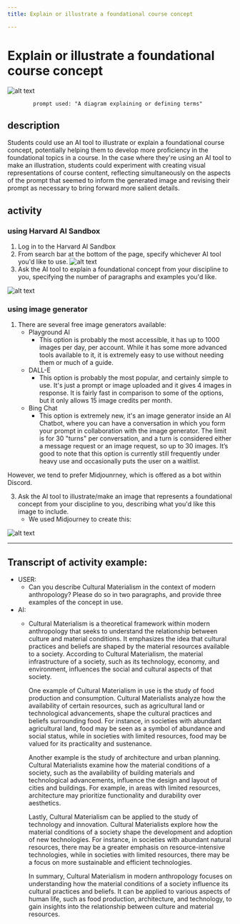 ```yaml
---
title: Explain or illustrate a foundational course concept

---
```


# Explain or illustrate a foundational course concept

![alt text](https://files.slack.com/files-pri/T0HTW3H0V-F060YFGP0NQ/elle.l.studio_cultural_materialism_diagram__1_..png?pub_secret=625ae019cb)

            prompt used: "A diagram explaining or defining terms"
          
          
## description
Students could use an AI tool to illustrate or explain a foundational course concept, potentially helping them to develop more proficiency in the foundational topics in a  course. In the case where they're using an AI tool to make an illustration, students could experiment with creating visual representations of course content, reflecting simultaneously on the aspects of the prompt that seemed to inform the generated image and revising their prompt as necessary to bring forward more salient details. 

## activity

### using Harvard AI Sandbox
1. Log in to the Harvard AI Sandbox
2. From search bar at the bottom of the page, specify whichever AI tool you'd like to use. 
![alt text](https://files.slack.com/files-pri/T0HTW3H0V-F0612HG51ND/video_to_gif__6_..gif?pub_secret=4e1c91c9ce)
3. Ask the AI tool to explain a foundational concept from your discipline to you, specifying the number of paragraphs and examples you'd like.

![alt text](https://files.slack.com/files-pri/T0HTW3H0V-F060TPGDP0U/screenshot_2023-10-11_at_2.43.49_pm.png?pub_secret=1745485690)

### using image generator
1. There are several free image generators available: 
    * Playground AI
        * This option is probably the most accessible, it has up to 1000 images per day, per account. While it has some more advanced tools available to it, it is extremely easy to use without needing them or much of a guide.
    * DALL-E
        * This option is probably the most popular, and certainly simple to use. It's just a prompt or image uploaded and it gives 4 images in response. It is fairly fast in comparison to some of the options, but it only allows 15 image credits per month.
    * Bing Chat
        * This option is extremely new, it's an image generator inside an AI Chatbot, where you can have a conversation in which you form your prompt in collaboration with the image generator. The limit is for 30 "turns" per conversation, and a turn is considered either a message request or an image request, so up to 30 images. It’s good to note that this option is currently still frequently under heavy use and occasionally puts the user on a waitlist.

However, we tend to prefer Midjounrney, which is offered as a bot within Discord. 

3. Ask the AI tool to illustrate/make an image that represents a foundational concept from your discipline to you, describing what you'd like this image to include. 
    * We used Midjourney to create this: 

![alt text](https://files.slack.com/files-pri/T0HTW3H0V-F060T4C75NZ/elle.l.studio_cultural_materialism_diagram.png?pub_secret=8a1043124a)

---

## Transcript of activity example:

* USER:
    * Can you describe Cultural Materialism in the context of modern anthropology? Please do so in two paragraphs, and provide three examples of the concept in use.
* AI:
    * Cultural Materialism is a theoretical framework within modern anthropology that seeks to understand the relationship between culture and material conditions. It emphasizes the idea that cultural practices and beliefs are shaped by the material resources available to a society. According to Cultural Materialism, the material infrastructure of a society, such as its technology, economy, and environment, influences the social and cultural aspects of that society.

        One example of Cultural Materialism in use is the study of food production and consumption. Cultural Materialists analyze how the availability of certain resources, such as agricultural land or technological advancements, shape the cultural practices and beliefs surrounding food. For instance, in societies with abundant agricultural land, food may be seen as a symbol of abundance and social status, while in societies with limited resources, food may be valued for its practicality and sustenance.

        Another example is the study of architecture and urban planning. Cultural Materialists examine how the material conditions of a society, such as the availability of building materials and technological advancements, influence the design and layout of cities and buildings. For example, in areas with limited resources, architecture may prioritize functionality and durability over aesthetics.

        Lastly, Cultural Materialism can be applied to the study of technology and innovation. Cultural Materialists explore how the material conditions of a society shape the development and adoption of new technologies. For instance, in societies with abundant natural resources, there may be a greater emphasis on resource-intensive technologies, while in societies with limited resources, there may be a focus on more sustainable and efficient technologies.

        In summary, Cultural Materialism in modern anthropology focuses on understanding how the material conditions of a society influence its cultural practices and beliefs. It can be applied to various aspects of human life, such as food production, architecture, and technology, to gain insights into the relationship between culture and material resources.